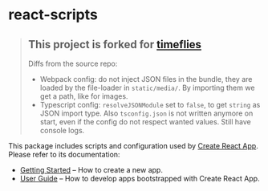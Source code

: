 # react-scripts

> ## This project is forked for [timeflies](https://github.com/Chnapy/timeflies)
>
> Diffs from the source repo:
>
> - Webpack config: do not inject JSON files in the bundle, they are loaded by the file-loader in `static/media/`. By importing them we get a path, like for images.
> - Typescript config: `resolveJSONModule` set to `false`, to get `string` as JSON import type. Also `tsconfig.json` is not written anymore on start, even if the config do not respect wanted values. Still have console logs.

This package includes scripts and configuration used by [Create React App](https://github.com/facebook/create-react-app).<br>
Please refer to its documentation:

- [Getting Started](https://facebook.github.io/create-react-app/docs/getting-started) – How to create a new app.
- [User Guide](https://facebook.github.io/create-react-app/) – How to develop apps bootstrapped with Create React App.
